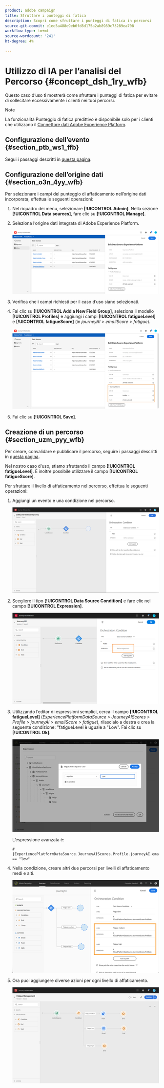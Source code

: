 ```yaml
---
product: adobe campaign
title: Sfruttare i punteggi di fatica
description: Scopri come sfruttare i punteggi di fatica in percorsi
source-git-commit: e1ee5a488e9eb6fd8d175a2ab8989c73289ea708
workflow-type: tm+mt
source-wordcount: '241'
ht-degree: 4%

---
```



# Utilizzo di IA per l’analisi del Percorso {#concept_dsh_1ry_wfb}

Questo caso d’uso ti mostrerà come sfruttare i punteggi di fatica per evitare di sollecitare eccessivamente i clienti nei tuoi percorsi.

>[!NOTE]
>
>La funzionalità Punteggio di fatica predittivo è disponibile solo per i clienti che utilizzano il [Connettore dati Adobe Experience Platform](https://experienceleague.adobe.com/docs/campaign-standard/using/integrating-with-adobe-cloud/adobe-experience-platform/data-connector/aep-about-data-connector.html?lang=it).

## Configurazione dell’evento {#section_ptb_ws1_ffb}

Segui i passaggi descritti in [questa pagina](../event/about-events.md).

## Configurazione dell’origine dati {#section_o3n_4yy_wfb}

Per selezionare i campi del punteggio di affaticamento nell’origine dati incorporata, effettua le seguenti operazioni:

1. Nel riquadro dei menu, selezionare **[!UICONTROL Admin]**. Nella sezione **[!UICONTROL Data sources]**, fare clic su **[!UICONTROL Manage]**.
1. Seleziona l’origine dati integrata di Adobe Experience Platform.

   ![](../assets/journey23.png)

1. Verifica che i campi richiesti per il caso d’uso siano selezionati.
1. Fai clic su **[!UICONTROL Add a New Field Group]**, seleziona il modello **[!UICONTROL Profiles]** e aggiungi i campi **[!UICONTROL fatigueLevel]** e **[!UICONTROL fatigueScore]** (in _journeyAI > emailScore > fatigue_).

   ![](../assets/journeyuc3_1.png)

1. Fai clic su **[!UICONTROL Save]**.

## Creazione di un percorso {#section_uzm_pyy_wfb}

Per creare, convalidare e pubblicare il percorso, seguire i passaggi descritti in [questa pagina](../building-journeys/journey.md).

Nel nostro caso d&#39;uso, stiamo sfruttando il campo **[!UICONTROL fatigueLevel]**. È inoltre possibile utilizzare il campo **[!UICONTROL fatigueScore]**.

Per sfruttare il livello di affaticamento nel percorso, effettua le seguenti operazioni:

1. Aggiungi un evento e una condizione nel percorso.

   ![](../assets/journeyuc2_14.png)

1. Scegliere il tipo **[!UICONTROL Data Source Condition]** e fare clic nel campo **[!UICONTROL Expression]**.

   ![](../assets/journeyuc3_2.png)

1. Utilizzando l’editor di espressioni semplici, cerca il campo **[!UICONTROL fatigueLevel]** (_ExperiencePlatformDataSource > JourneyAIScores > Profile > journeyAI > emailScore > fatigue_), rilascialo a destra e crea la seguente condizione: &quot;fatigueLevel è uguale a &quot;Low&quot;. Fai clic su **[!UICONTROL Ok]**.

   ![](../assets/journeyuc3_3.png)

   L’espressione avanzata è:

   ```
   #{ExperiencePlatformDataSource.JourneyAIScores.Profile.journeyAI.emailScore.fatigue.fatigueLevel} == "low"
   ```

1. Nella condizione, creare altri due percorsi per livelli di affaticamento medi e alti.

   ![](../assets/journeyuc3_4.png)

1. Ora puoi aggiungere diverse azioni per ogni livello di affaticamento.

   ![](../assets/journeyuc3_5.png)
